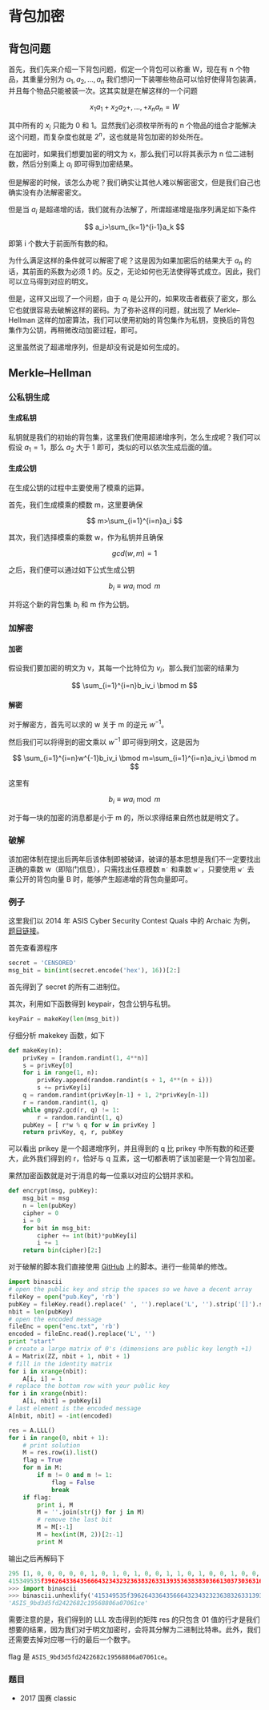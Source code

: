 # 背包加密

## 背包问题

首先，我们先来介绍一下背包问题，假定一个背包可以称重 W，现在有 n 个物品，其重量分别为 $a_1, a_2,...,a_n$ 我们想问一下装哪些物品可以恰好使得背包装满，并且每个物品只能被装一次。这其实就是在解这样的一个问题

$$
x_1a_1+x_2a_2+,...,+x_na_n=W
$$

其中所有的 $x_i$ 只能为 0 和 1。显然我们必须枚举所有的 n 个物品的组合才能解决这个问题，而复杂度也就是 $2^n$，这也就是背包加密的妙处所在。

在加密时，如果我们想要加密的明文为 x，那么我们可以将其表示为 n 位二进制数，然后分别乘上 $a_i$ 即可得到加密结果。

但是解密的时候，该怎么办呢？我们确实让其他人难以解密密文，但是我们自己也确实没有办法解密密文。

但是当 $a_i$ 是超递增的话，我们就有办法解了，所谓超递增是指序列满足如下条件

$$
a_i>\sum_{k=1}^{i-1}a_k
$$

即第 i 个数大于前面所有数的和。

为什么满足这样的条件就可以解密了呢？这是因为如果加密后的结果大于 $a_n$ 的话，其前面的系数为必须 1 的。反之，无论如何也无法使得等式成立。因此，我们可以立马得到对应的明文。

但是，这样又出现了一个问题，由于 $a_i$ 是公开的，如果攻击者截获了密文，那么它也就很容易去破解这样的密码。为了弥补这样的问题，就出现了 Merkle–Hellman 这样的加密算法，我们可以使用初始的背包集作为私钥，变换后的背包集作为公钥，再稍微改动加密过程，即可。

这里虽然说了超递增序列，但是却没有说是如何生成的。

## Merkle–Hellman

### 公私钥生成

#### 生成私钥

私钥就是我们的初始的背包集，这里我们使用超递增序列，怎么生成呢？我们可以假设 $a_1=1$，那么 $a_2$ 大于 1 即可，类似的可以依次生成后面的值。

#### 生成公钥

在生成公钥的过程中主要使用了模乘的运算。

首先，我们生成模乘的模数 m，这里要确保

$$
m>\sum_{i=1}^{i=n}a_i
$$

其次，我们选择模乘的乘数 w，作为私钥并且确保

$$
gcd(w,m)=1
$$

之后，我们便可以通过如下公式生成公钥

$$
b_i \equiv w a_i \bmod m
$$

并将这个新的背包集 $b_i$ 和 m 作为公钥。

### 加解密

#### 加密

假设我们要加密的明文为 v，其每一个比特位为 $v_i$，那么我们加密的结果为

$$
\sum_{i=1}^{i=n}b_iv_i \bmod m
$$

#### 解密

对于解密方，首先可以求的 w 关于 m 的逆元 $w^{-1}$。

然后我们可以将得到的密文乘以 $w^{-1}$ 即可得到明文，这是因为

$$
\sum_{i=1}^{i=n}w^{-1}b_iv_i \bmod m=\sum_{i=1}^{i=n}a_iv_i \bmod m
$$

这里有

$$
b_i \equiv w a_i \bmod m
$$

对于每一块的加密的消息都是小于 m 的，所以求得结果自然也就是明文了。

### 破解

该加密体制在提出后两年后该体制即被破译，破译的基本思想是我们不一定要找出正确的乘数 w（即陷门信息），只需找出任意模数 `m′` 和乘数 `w′`，只要使用 `w′` 去乘公开的背包向量 B 时，能够产生超递增的背包向量即可。

### 例子

这里我们以 2014 年 ASIS Cyber Security Contest Quals 中的 Archaic 为例，[题目链接](https://github.com/ctfs/write-ups-2014/tree/b02bcbb2737907dd0aa39c5d4df1d1e270958f54/asis-ctf-quals-2014/archaic)。

首先查看源程序

```python
secret = 'CENSORED'
msg_bit = bin(int(secret.encode('hex'), 16))[2:]
```

首先得到了 secret 的所有二进制位。

其次，利用如下函数得到 keypair，包含公钥与私钥。

```python
keyPair = makeKey(len(msg_bit))
```

仔细分析 makekey 函数，如下

```python
def makeKey(n):
	privKey = [random.randint(1, 4**n)]
	s = privKey[0]
	for i in range(1, n):
		privKey.append(random.randint(s + 1, 4**(n + i)))
		s += privKey[i]
	q = random.randint(privKey[n-1] + 1, 2*privKey[n-1])
	r = random.randint(1, q)
	while gmpy2.gcd(r, q) != 1:
		r = random.randint(1, q)
	pubKey = [ r*w % q for w in privKey ]
	return privKey, q, r, pubKey
```

可以看出 prikey 是一个超递增序列，并且得到的 q 比 prikey 中所有数的和还要大，此外我们得到的 r，恰好与 q 互素，这一切都表明了该加密是一个背包加密。

果然加密函数就是对于消息的每一位乘以对应的公钥并求和。

```python
def encrypt(msg, pubKey):
	msg_bit = msg
	n = len(pubKey)
	cipher = 0
	i = 0
	for bit in msg_bit:
		cipher += int(bit)*pubKey[i]
		i += 1
	return bin(cipher)[2:]
```

对于破解的脚本我们直接使用 [GitHub](https://github.com/ctfs/write-ups-2014/tree/b02bcbb2737907dd0aa39c5d4df1d1e270958f54/asis-ctf-quals-2014/archaic) 上的脚本。进行一些简单的修改。

```python
import binascii
# open the public key and strip the spaces so we have a decent array
fileKey = open("pub.Key", 'rb')
pubKey = fileKey.read().replace(' ', '').replace('L', '').strip('[]').split(',')
nbit = len(pubKey)
# open the encoded message
fileEnc = open("enc.txt", 'rb')
encoded = fileEnc.read().replace('L', '')
print "start"
# create a large matrix of 0's (dimensions are public key length +1)
A = Matrix(ZZ, nbit + 1, nbit + 1)
# fill in the identity matrix
for i in xrange(nbit):
    A[i, i] = 1
# replace the bottom row with your public key
for i in xrange(nbit):
    A[i, nbit] = pubKey[i]
# last element is the encoded message
A[nbit, nbit] = -int(encoded)

res = A.LLL()
for i in range(0, nbit + 1):
    # print solution
    M = res.row(i).list()
    flag = True
    for m in M:
        if m != 0 and m != 1:
            flag = False
            break
    if flag:
        print i, M
        M = ''.join(str(j) for j in M)
        # remove the last bit
        M = M[:-1]
        M = hex(int(M, 2))[2:-1]
		print M
```

输出之后再解码下

```python
295 [1, 0, 0, 0, 0, 0, 1, 0, 1, 0, 1, 0, 0, 1, 1, 0, 1, 0, 0, 1, 0, 0, 1, 0, 1, 0, 1, 0, 0, 1, 1, 0, 1, 0, 1, 1, 1, 1, 1, 0, 0, 1, 1, 1, 0, 0, 1, 0, 1, 1, 0, 0, 0, 1, 0, 0, 1, 1, 0, 0, 1, 0, 0, 0, 0, 1, 1, 0, 0, 1, 1, 0, 1, 1, 0, 0, 1, 0, 0, 0, 0, 1, 1, 0, 1, 0, 1, 0, 1, 1, 0, 0, 1, 1, 0, 0, 1, 1, 0, 0, 1, 0, 0, 0, 0, 1, 1, 0, 0, 1, 0, 0, 0, 1, 1, 0, 1, 0, 0, 0, 0, 1, 1, 0, 0, 1, 0, 0, 0, 1, 1, 0, 0, 1, 0, 0, 0, 1, 1, 0, 1, 1, 0, 0, 0, 1, 1, 1, 0, 0, 0, 0, 0, 1, 1, 0, 0, 1, 0, 0, 1, 1, 0, 0, 0, 1, 1, 0, 0, 1, 1, 0, 0, 0, 1, 0, 0, 1, 1, 1, 0, 0, 1, 0, 0, 1, 1, 0, 1, 0, 1, 0, 0, 1, 1, 0, 1, 1, 0, 0, 0, 1, 1, 1, 0, 0, 0, 0, 0, 1, 1, 1, 0, 0, 0, 0, 0, 1, 1, 0, 0, 0, 0, 0, 0, 1, 1, 0, 1, 1, 0, 0, 1, 1, 0, 0, 0, 0, 1, 0, 0, 1, 1, 0, 0, 0, 0, 0, 0, 1, 1, 0, 1, 1, 1, 0, 0, 1, 1, 0, 0, 0, 0, 0, 0, 1, 1, 0, 1, 1, 0, 0, 0, 1, 1, 0, 0, 0, 1, 0, 1, 1, 0, 0, 0, 1, 1, 0, 1, 1, 0, 0, 1, 0, 1, 0]
415349535f3962643364356664323432323638326331393536383830366130373036316365
>>> import binascii
>>> binascii.unhexlify('415349535f3962643364356664323432323638326331393536383830366130373036316365')
'ASIS_9bd3d5fd2422682c19568806a07061ce'
```

需要注意的是，我们得到的 LLL 攻击得到的矩阵 res 的只包含 01 值的行才是我们想要的结果，因为我们对于明文加密时，会将其分解为二进制比特串。此外，我们还需要去掉对应哪一行的最后一个数字。

flag 是 `ASIS_9bd3d5fd2422682c19568806a07061ce`。

### 题目

- 2017 国赛 classic
